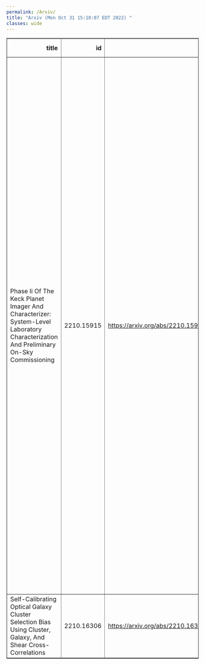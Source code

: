```yaml
---
permalink: /Arxiv/
title: "Arxiv (Mon Oct 31 15:10:07 EDT 2022) "
classes: wide
---
```

<table border="1" class="dataframe">
  <thead>
    <tr style="text-align: right;">
      <th>title</th>
      <th>id</th>
      <th>url</th>
      <th>authors</th>
      <th>Local Authors</th>
    </tr>
  </thead>
  <tbody>
    <tr>
      <td>Phase Ii Of The Keck Planet Imager And Characterizer: System-Level   Laboratory Characterization And Preliminary On-Sky Commissioning</td>
      <td>2210.15915</td>
      <td><a href="https://arxiv.org/abs/2210.15915" target="_blank">https://arxiv.org/abs/2210.15915</a></td>
      <td>Daniel Echeverri, Nemanja Jovanovic, Jacques-Robert Delorme, Yinzi Xin, Tobias Schofield, Luke Finnerty, Jason J. Wang, Jerry Xuan, Dimitri Mawet, Ashley Baker, Randall Bartos, Charlotte Z. Bond, Marta L. Bryan, Benjamin Calvin, Sylvain Cetre, Greg Doppmann, Michael P. Fitzgerald, Jason Fucik, Katelyn Horstman, Ronald Lopez, Emily C. Martin, Stefan Martin, Bertrand Mennesson, Evan Morris, Reston Nash, Jacklyn Pezzato, Michael Porter, Sam Ragland, Mitsuko Roberts, Garreth Ruane, Jean-Baptiste Ruffio, Ben Sappey, Eugene Serabyn, Andrew Skemer, Taylor Valenciano, J. Kent Wallace, Ji Wang, Peter Wizinowich</td>
      <td>Ji Wang</td>
    </tr>
    <tr>
      <td>Self-Calibrating Optical Galaxy Cluster Selection Bias Using Cluster,   Galaxy, And Shear Cross-Correlations</td>
      <td>2210.16306</td>
      <td><a href="https://arxiv.org/abs/2210.16306" target="_blank">https://arxiv.org/abs/2210.16306</a></td>
      <td>Chenxiao Zeng, Andrés N. Salcedo, Hao-Yi Wu, Christopher M. Hirata</td>
      <td>Chenxiao Zeng</td>
    </tr>
  </tbody>
</table>